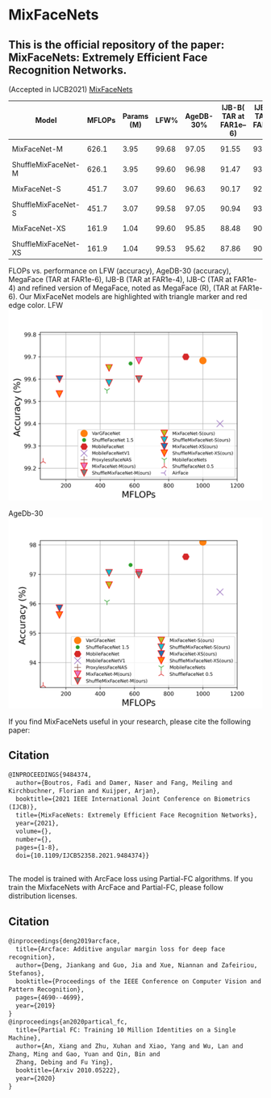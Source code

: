 # MixFaceNets



## This is the official repository of the paper: MixFaceNets: Extremely Efficient Face Recognition Networks.
(Accepted in IJCB2021)
[MixFaceNets](https://ieeexplore.ieee.org/abstract/document/9484374)




| Model  | MFLOPs |Params (M)|LFW%| AgeDB-30% |IJB-B( TAR at FAR1e–6) | IJB-C( TAR at FAR1e–6)| Pretrained model|
| ------------- | ------------- |------------- |------------- |------------- |------------- |------------- |------------- |
| MixFaceNet-M         | 626.1     | 3.95          | 99.68     | 97.05         | 91.55 | 93.42 |[pretrained-mode](https://www.dropbox.com/sh/xed46f1in818usz/AADj70TVHwvfu_m4aJ-jMPHva?dl=0) |
| ShuffleMixFaceNet-M   | 626.1     | 3.95         | 99.60      | 96.98        | 91.47 | 93.5  | [pretrained-mode](https://www.dropbox.com/sh/xed46f1in818usz/AADj70TVHwvfu_m4aJ-jMPHva?dl=0)|
| MixFaceNet-S         | 451.7     | 3.07         | 99.60    | 96.63         |90.17 | 92.30 | [pretrained-mode](https://www.dropbox.com/sh/xed46f1in818usz/AADj70TVHwvfu_m4aJ-jMPHva?dl=0) |
|ShuffleMixFaceNet-S   | 451.7     | 3.07         | 99.58     | 97.05        |90.94 | 93.08  | [pretrained-mode](https://www.dropbox.com/sh/xed46f1in818usz/AADj70TVHwvfu_m4aJ-jMPHva?dl=0)|
|MixFaceNet-XS        | 161.9     | 1.04          |99.60     | 95.85         | 88.48 | 90.73 |[pretrained-mode](https://www.dropbox.com/sh/xed46f1in818usz/AADj70TVHwvfu_m4aJ-jMPHva?dl=0) |
|ShuffleMixFaceNet-XS  | 161.9     | 1.04         | 99.53     | 95.62         |87.86 | 90.43 | [pretrained-mode](https://www.dropbox.com/sh/xed46f1in818usz/AADj70TVHwvfu_m4aJ-jMPHva?dl=0)|




FLOPs vs. performance on LFW (accuracy), AgeDB-30 (accuracy),  MegaFace (TAR at FAR1e-6), IJB-B (TAR at FAR1e-4),  IJB-C (TAR at FAR1e-4) and refined version of MegaFace, noted as MegaFace (R), (TAR at FAR1e-6). Our MixFaceNet models are highlighted with triangle marker and red edge color.
LFW
![LFW](https://raw.githubusercontent.com/fdbtrs/mixfacenets/main/images/lfw.png)

AgeDb-30
![LFW](https://raw.githubusercontent.com/fdbtrs/mixfacenets/main/images/agedb.png)


If you find MixFaceNets useful in your research, please cite the following paper:


## Citation
```
@INPROCEEDINGS{9484374,
  author={Boutros, Fadi and Damer, Naser and Fang, Meiling and Kirchbuchner, Florian and Kuijper, Arjan},
  booktitle={2021 IEEE International Joint Conference on Biometrics (IJCB)}, 
  title={MixFaceNets: Extremely Efficient Face Recognition Networks}, 
  year={2021},
  volume={},
  number={},
  pages={1-8},
  doi={10.1109/IJCB52358.2021.9484374}}


```
The model is trained with ArcFace loss using Partial-FC algorithms.
If you train the MixfaceNets with ArcFace and  Partial-FC, please follow distribution licenses. 


## Citation
```
@inproceedings{deng2019arcface,
  title={Arcface: Additive angular margin loss for deep face recognition},
  author={Deng, Jiankang and Guo, Jia and Xue, Niannan and Zafeiriou, Stefanos},
  booktitle={Proceedings of the IEEE Conference on Computer Vision and Pattern Recognition},
  pages={4690--4699},
  year={2019}
}
@inproceedings{an2020partical_fc,
  title={Partial FC: Training 10 Million Identities on a Single Machine},
  author={An, Xiang and Zhu, Xuhan and Xiao, Yang and Wu, Lan and Zhang, Ming and Gao, Yuan and Qin, Bin and
  Zhang, Debing and Fu Ying},
  booktitle={Arxiv 2010.05222},
  year={2020}
}
```
